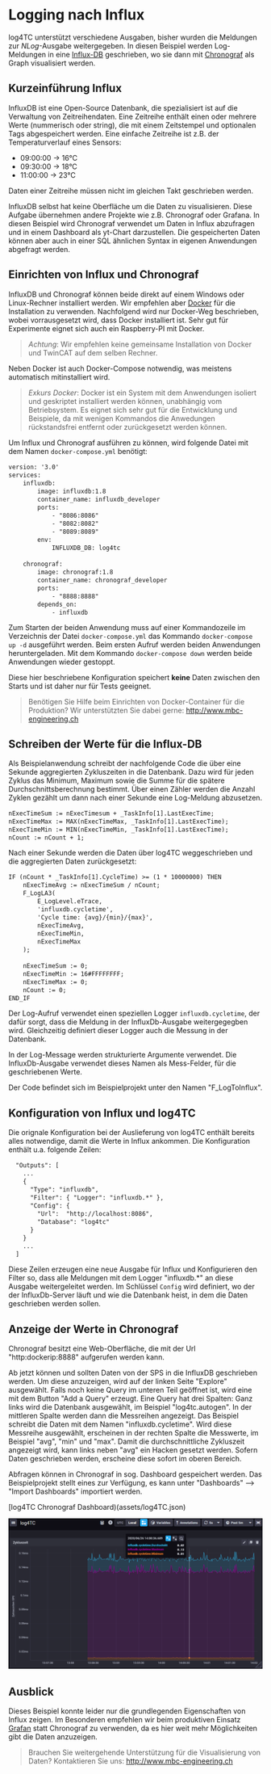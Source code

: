 ﻿# Logging nach Influx

log4TC unterstützt verschiedene Ausgaben, bisher wurden die Meldungen zur *NLog*-Ausgabe weitergegeben. In diesen Beispiel werden Log-Meldungen in eine [Influx-DB](https://www.influxdata.com/) geschrieben, wo sie dann mit [Chronograf](https://www.influxdata.com/time-series-platform/chronograf/) als Graph visualisiert werden.

## Kurzeinführung Influx

InfluxDB ist eine Open-Source Datenbank, die spezialisiert ist auf die Verwaltung von Zeitreihendaten. Eine Zeitreihe enthält einen oder mehrere Werte (nummerisch oder string), die mit einem Zeitstempel und optionalen Tags abgespeichert werden. Eine einfache Zeitreihe ist z.B. der Temperaturverlauf eines Sensors:

* 09:00:00 -> 16°C
* 09:30:00 -> 18°C
* 11:00:00 -> 23°C

Daten einer Zeitreihe müssen nicht im gleichen Takt geschrieben werden.

InfluxDB selbst hat keine Oberfläche um die Daten zu visualisieren. Diese Aufgabe übernehmen andere Projekte wie z.B. Chronograf oder Grafana. In diesen Beispiel wird Chronograf verwendet um Daten in Influx abzufragen und in einem Dashboard als yt-Chart darzustellen. Die gespeicherten Daten können aber auch in einer SQL ähnlichen Syntax in eigenen Anwendungen abgefragt werden.

## Einrichten von Influx und Chronograf

InfluxDB und Chronograf können beide direkt auf einem Windows oder Linux-Rechner installiert werden. Wir empfehlen aber [Docker](https://www.docker.com/) für die Installation zu verwenden. Nachfolgend wird nur Docker-Weg beschrieben, wobei vorrausgesetzt wird, dass Docker installiert ist. Sehr gut für Experimente eignet sich auch ein Raspberry-PI mit Docker. 

> *Achtung*: Wir empfehlen keine gemeinsame Installation von Docker und TwinCAT auf dem selben Rechner.

Neben Docker ist auch Docker-Compose notwendig, was meistens automatisch mitinstalliert wird.

> *Exkurs Docker*: Docker ist ein System mit dem Anwendungen isoliert und geskriptet installiert werden können, unabhängig vom Betriebsystem. Es eignet sich sehr gut für die Entwicklung und Beispiele, da mit wenigen Kommandos die Anwedungen rückstandsfrei entfernt oder zurückgesetzt werden können.

Um Influx und Chronograf ausführen zu können, wird folgende Datei mit dem Namen `docker-compose.yml` benötigt:
```
version: '3.0'
services:
    influxdb:
        image: influxdb:1.8
        container_name: influxdb_developer
        ports:
            - "8086:8086"
            - "8082:8082"
            - "8089:8089"
        env:
            INFLUXDB_DB: log4tc

    chronograf:
        image: chronograf:1.8
        container_name: chronograf_developer
        ports:
            - "8888:8888"
        depends_on:
            - influxdb
```

Zum Starten der beiden Anwendung muss auf einer Kommandozeile im Verzeichnis der Datei `docker-compose.yml` das Kommando `docker-compose up -d` ausgeführt werden. Beim ersten Aufruf werden beiden Anwendungen heruntergeladen. Mit dem Kommando `docker-compose down` werden beide Anwendungen wieder gestoppt.

Diese hier beschriebene Konfiguration speichert **keine** Daten zwischen den Starts und ist daher nur für Tests geeignet.

> Benötigen Sie Hilfe beim Einrichten von Docker-Container für die Produktion? Wir unterstützten Sie dabei gerne: http://www.mbc-engineering.ch


## Schreiben der Werte für die Influx-DB

Als Beispielanwendung schreibt der nachfolgende Code die über eine Sekunde aggregierten Zykluszeiten in die Datenbank. Dazu wird für jeden Zyklus das Minimum, Maximum sowie die Summe für die spätere Durchschnittsberechnung bestimmt. Über einen Zähler werden die Anzahl Zyklen gezählt um dann nach einer Sekunde eine Log-Meldung abzusetzen.

```
nExecTimeSum := nExecTimesum + _TaskInfo[1].LastExecTime;
nExecTimeMax := MAX(nExecTimeMax, _TaskInfo[1].LastExecTime);
nExecTimeMin := MIN(nExecTimeMin, _TaskInfo[1].LastExecTime);
nCount := nCount + 1;
```

Nach einer Sekunde werden die Daten über log4TC weggeschrieben und die aggregierten Daten zurückgesetzt:

```
IF (nCount * _TaskInfo[1].CycleTime) >= (1 * 10000000) THEN
	nExecTimeAvg := nExecTimeSum / nCount;
	F_LogLA3(
		E_LogLevel.eTrace,
		'influxdb.cycletime',
		'Cycle time: {avg}/{min}/{max}',
		nExecTimeAvg,
		nExecTimeMin,
		nExecTimeMax
	);
	
	nExecTimeSum := 0;
	nExecTimeMin := 16#FFFFFFFF;
	nExecTimeMax := 0;
	nCount := 0;
END_IF
```

Der Log-Aufruf verwendet einen speziellen Logger `influxdb.cycletime`, der dafür sorgt, dass die Meldung in der InfluxDb-Ausgabe weitergegegben wird. Gleichzeitig definiert dieser Logger auch die Messung in der Datenbank.

In der Log-Message werden strukturierte Argumente verwendet. Die InfluxDb-Ausgabe verwendet dieses Namen als Mess-Felder, für die geschriebenen Werte.

Der Code befindet sich im Beispielprojekt unter den Namen "F_LogToInflux".

## Konfiguration von Influx und log4TC

Die orignale Konfiguration bei der Auslieferung von log4TC enthält bereits alles notwendige, damit die Werte in Influx ankommen. Die Konfiguration enthält u.a. folgende Zeilen:

```
  "Outputs": [
    ...
    {
      "Type": "influxdb",
      "Filter": { "Logger": "influxdb.*" },
      "Config": {
        "Url":  "http://localhost:8086",
        "Database": "log4tc"
      }
    }
    ...
  ]
```

Diese Zeilen erzeugen eine neue Ausgabe für Influx und Konfigurieren den Filter so, dass alle Meldungen mit dem Logger "influxdb.*" an diese Ausgabe weitergeleitet werden. Im Schlüssel `Config` wird definiert, wo der der InfluxDb-Server läuft und wie die Datenbank heist, in dem die Daten geschrieben werden sollen.


## Anzeige der Werte in Chronograf

Chronograf besitzt eine Web-Oberfläche, die mit der Url "http:dockerip:8888" aufgerufen werden kann. 

Ab jetzt können und sollten Daten von der SPS in die InfluxDB geschrieben werden. Um diese anzuzeigen, wird auf der linken Seite "Explore" ausgewählt. Falls noch keine Query im unteren Teil geöffnet ist, wird eine mit dem Button "Add a Query" erzeugt. Eine Query hat drei Spalten: Ganz links wird die Datenbank ausgewählt, im Beispiel "log4tc.autogen". In der mittleren Spalte werden dann die Messreihen angezeigt. Das Beispiel schreibt die Daten mit dem Namen "influxdb.cycletime". Wird diese Messreihe ausgewählt, erscheinen in der rechten Spalte die Messwerte, im Beispiel "avg", "min" und "max". Damit die durchschnittliche Zykluszeit angezeigt wird, kann links neben "avg" ein Hacken gesetzt werden. Sofern Daten geschrieben werden, erscheine diese sofort im oberen Bereich.

Abfragen können in Chronograf in sog. Dashboard gespeichert werden. Das Beispielprojekt stellt eines zur Verfügung, es kann unter "Dashboards" --> "Import Dashboards" importiert werden. 

[log4TC Chronograf Dashboard)(assets/log4TC.json)

![log4tc Beispieldashboard](assets/chronograf_log4tc_dashboard.png)

## Ausblick

Dieses Beispiel konnte leider nur die grundlegenden Eigenschaften von Influx zeigen. Im Besonderen empfehlen wir beim produktiven Einsatz [Grafan](https://grafana.com/) statt Chronograf zu verwenden, da es hier weit mehr Möglichkeiten gibt die Daten anzuzeigen.

> Brauchen Sie weitergehende Unterstützung für die Visualisierung von Daten? Kontaktieren Sie uns: http://www.mbc-engineering.ch


